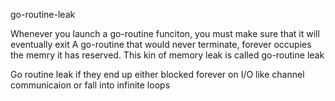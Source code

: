 go-routine-leak 

Whenever you launch a go-routine funciton, you must make sure that it will eventually exit
A go-routine that would never terminate, forever occupies the memry it has reserved. This kin of memory leak is called go-routine leak 

Go routine leak if they end up either blocked forever on I/O like channel communicaion or fall into infinite loops 
